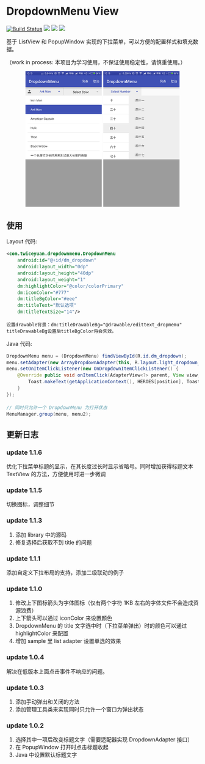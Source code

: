 # DropdownMenu View 
[![Build Status](https://travis-ci.org/twiceyuan/DropdownMenu.svg?branch=master)](https://travis-ci.org/twiceyuan/DropdownMenu)
[![](https://jitpack.io/v/twiceyuan/DropdownMenu.svg)](https://jitpack.io/#twiceyuan/DropdownMenu)
<a href="http://www.methodscount.com/?lib=com.github.twiceyuan%3ADropdownMenu%3A1.1.6"><img src="https://img.shields.io/badge/Size-19 KB-e91e63.svg"></img></a>
<a href="http://www.methodscount.com/?lib=com.github.twiceyuan%3ADropdownMenu%3A1.1.6"><img src="https://img.shields.io/badge/Methods count-167-e91e63.svg"></img></a>


基于 ListView 和 PopupWindow 实现的下拉菜单，可以方便的配置样式和填充数据。

（work in process: 本项目为学习使用，不保证使用稳定性，请慎重使用。）

<p align="center">
    <img src="art/Screenshot_list.png" alt="screenshot" style="width: 200px;"/>
	<img src="art/Screenshot_cascade.png" alt="screenshot" style="width: 200px;"/>
</p>

## 使用

Layout 代码:

```xml
<com.twiceyuan.dropdownmenu.DropdownMenu
    android:id="@+id/dm_dropdown"
    android:layout_width="0dp"
    android:layout_height="40dp"
    android:layout_weight="1"
    dm:highlightColor="@color/colorPrimary"
    dm:iconColor="#777"
    dm:titleBgColor="#eee"
    dm:titleText="默认选项"
    dm:titleTextSize="14"/>

设置drawable背景：dm:titleDrawableBg="@drawable/edittext_dropmemu"
titleDrawableBg设置后titleBgColor将会失效。
```

Java 代码:

```java
DropdownMenu menu = (DropdownMenu) findViewById(R.id.dm_dropdown);
menu.setAdapter(new ArrayDropdownAdapter(this, R.layout.light_dropdown_item_1line, HEROES)); 
menu.setOnItemClickListener(new OnDropdownItemClickListener() {
    @Override public void onItemClick(AdapterView<?> parent, View view, int position, long id) {
        Toast.makeText(getApplicationContext(), HEROES[position], Toast.LENGTH_SHORT).show();
    }
});

// 同时只允许一个 DropdownMenu 为打开状态
MenuManager.group(menu, menu2);
```


## 更新日志

### update 1.1.6

优化下拉菜单标题的显示，在其长度过长时显示省略号。同时增加获得标题文本 TextView 的方法，方便使用时进一步微调

### update 1.1.5

切换图标，调整细节

### update 1.1.3

1. 添加 library 中的源码
2. 修复选择后获取不到 title 的问题

### update 1.1.1

添加自定义下拉布局的支持，添加二级联动的例子

### update 1.1.0

1. 修改上下图标箭头为字体图标（仅有两个字符 1KB 左右的字体文件不会造成资源浪费）
2. 上下箭头可以通过 iconColor 来设置颜色
3. DropdownMenu 的 title 文字选中时（下拉菜单弹出）时的颜色可以通过 highlightColor 来配置
4. 增加 sample 里 list adapter 设置单选的效果

### update 1.0.4

解决在低版本上面点击事件不响应的问题。

### update 1.0.3

1. 添加手动弹出和关闭的方法
2. 添加管理工具类来实现同时只允许一个窗口为弹出状态

### update 1.0.2

1. 选择其中一项后改变标题文字（需要适配器实现 DropdownAdapter 接口）
2. 在 PopupWindow 打开时点击标题收起
3. Java 中设置默认标题文字
